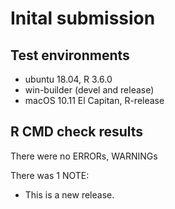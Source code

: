 # Inital submission

## Test environments

* ubuntu 18.04, R 3.6.0
* win-builder (devel and release)
* macOS 10.11 El Capitan, R-release

## R CMD check results

There were no ERRORs, WARNINGs

There was 1 NOTE:

* This is a new release.
